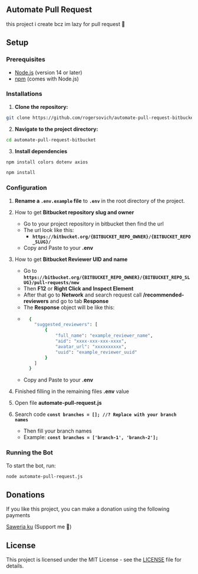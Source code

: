 ## Automate Pull Request 

this project i create bcz im lazy for pull request 🤯

## Setup

### Prerequisites

- [Node.js](https://nodejs.org/) (version 14 or later)
- [npm](https://www.npmjs.com/) (comes with Node.js)

### Installations

1. **Clone the repository:**

```bash 
git clone https://github.com/rogersovich/automate-pull-request-bitbucket.git
```

2. **Navigate to the project directory:**

```bash
cd automate-pull-request-bitbucket
```

3. **Install dependencies**

```bash 
npm install colors dotenv axios
```

```bash 
npm install
```

### Configuration

1. **Rename a `.env.example` file** to **`.env`** in the root directory of the project.
   
2. How to get **Bitbucket repository slug and owner**
   - Go to your project repository in bitbucket then find the url
   - The url look like this:
     - **`https://bitbucket.org/{BITBUCKET_REPO_OWNER}/{BITBUCKET_REPO_SLUG}/`**
   - Copy and Paste to your **.env**
  
3. How to get **Bitbucket Reviewer UID and name**
   - Go to **`https://bitbucket.org/{BITBUCKET_REPO_OWNER}/{BITBUCKET_REPO_SLUG}/pull-requests/new`**
   - Then  **F12** or **Right Click and Inspect Element**
   - After that go to **Network** and search request call **/recommended-reviewers** and go to tab **Response**
   - The **Response** object will be like this:
   - ```bash
       {
         "suggested_reviewers": [
             {
                 "full_name": "example_reviewer_name",
                 "aid": "xxxx-xxx-xxx-xxxx",
                 "avatar_url": "xxxxxxxxxx",
                 "uuid": "example_reviewer_uuid"
             }
         ]
       }
    - Copy and Paste to your **.env**

4. Finished filling in the remaining files **.env** value
   
5. Open file **automate-pull-request.js**
   
6. Search code **`const branches = []; //? Replace with your branch names`**
   - Then fill your branch names
   - Example: **`const branches = ['branch-1', 'branch-2'];`**

### Running the Bot

To start the bot, run:

```bash 
node automate-pull-request.js
```

## Donations

If you like this project, you can make a donation using the following payments

[Saweria ku](https://saweria.co/rogersovich) (Support me 💙)

## License

This project is licensed under the MIT License - see the [LICENSE](LICENSE) file for details.

